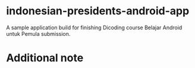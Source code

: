# indonesian-presidents-android-app
A sample application build for finishing Dicoding course Belajar Android untuk Pemula submission.

# Additional note
